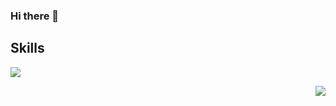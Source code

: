 ### Hi there 👋
## Skills
<img src="https://img.shields.io/badge/JAVA-007396?style=flat-square&logo=java&logoColor=white"/></a>

<img align='right' src="http://mazassumnida.wtf/api/v2/generate_badge?boj=ajongs">
<!--
**ajongs/ajongs** is a ✨ _special_ ✨ repository because its `README.md` (this file) appears on your GitHub profile.

Here are some ideas to get you started:

- 🔭 I’m currently working on ...
- 🌱 I’m currently learning ...
- 👯 I’m looking to collaborate on ...
- 🤔 I’m looking for help with ...
- 💬 Ask me about ...
- 📫 How to reach me: ...
- 😄 Pronouns: ...
- ⚡ Fun fact: ...
-->
